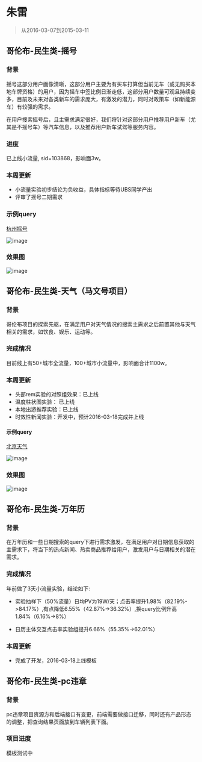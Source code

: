 # 朱雷

> 从2016-03-07到2015-03-11

## 哥伦布-民生类-摇号

### 背景

摇号这部分用户画像清晰，这部分用户主要为有买车打算但当前无车（或无购买本地车牌资格）的用户，因为摇车中签比例日渐走低，这部分用户数量可观且持续变多，目前及未来对各类新车的需求庞大，有激发的潜力，同时对政策车（如新能源车）有较强的需求。

在用户搜索摇号后，且主需求满足很好，我们将针对这部分用户推荐用户新车（尤其是不摇号车）等汽车信息，以及推荐用户新车试驾等服务内容。

### 进度

已上线小流量, sid=103868，影响面3w。

### 本周更新

* 小流量实验初步结论为负收益，具体指标等待UBS同学产出
* 评审了摇号二期需求

### 示例query

[杭州摇号](https://m.baidu.com/s?from=844b&vit=fps&word=%E6%9D%AD%E5%B7%9E%E6%91%87%E5%8F%B7&sid=103868)

![image](http://gitlab.baidu.com/psfe/psdoc/uploads/b23872f3fc4ba409079aecefdc910d77/image.png)

### 效果图

![image](http://gitlab.baidu.com/psfe/psdoc/uploads/3193ec49bce6c6373a895bc66bbf1b82/image.png)

## 哥伦布-民生类-天气（马文号项目）

### 背景

哥伦布项目的探索先驱，在满足用户对天气情况的搜索主需求之后前置其他与天气相关的需求，如饮食、娱乐、运动等。

### 完成情况

目前线上有50+城市全流量，100+城市小流量中，影响面合计1100w。

### 本周更新

* 头部rem实验的对照组效果：已上线
* 温度柱状图实验： 已上线
* 本地出游推荐实验：已上线
* 时效性新闻实验：开发中，预计2016-03-18完成并上线

#### 示例query

[北京天气](https://m.baidu.com/from=844b/s?word=%E5%8C%97%E4%BA%AC%E5%A4%A9%E6%B0%94)

![image](http://gitlab.baidu.com/psfe/psdoc/uploads/19b042dcd0ce3d5c314ef398f755a766/image.png)

### 效果图

![image](http://gitlab.baidu.com/psfe/psdoc/uploads/62bc2005095edb2f2170aec00b9bd3f5/image.png)

## 哥伦布-民生类-万年历

### 背景

在万年历和一些日期搜索的query下进行需求激发，在满足用户对日期信息获取的主需求下，将当下的热点新闻、热卖商品推荐给用户，激发用户与日期相关的潜在需求。

### 完成情况

年前做了3天小流量实验，结论如下:

* 实验抽样下（50%流量）日均PV为19W/天；点击率提升1.98%（82.19%->84.17%）,有点降低6.55%（42.87%->36.32%）,换query比例升高1.84%（6.16%->8%）

* 日历主体交互点击率实验组提升6.66%（55.35%->62.01%）

### 本周更新

* 完成了开发，2016-03-18上线模板

## 哥伦布-民生类-pc违章

### 背景

pc违章项目资源方和后端接口有变更，前端需要做接口迁移，同时还有产品形态的调整，把查询结果页面放到车辆列表下面。

### 项目进度

模板测试中
